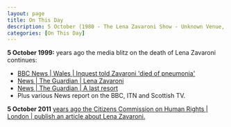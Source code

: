 ```yaml
---
layout: page
title: On This Day
description: 5 October (1980 - The Lena Zavaroni Show - Unknown Venue, Manchester. 1999 - The media blitz on the death of Lena Zavaroni continues.)
categories: [On This Day]
---
```


**5 October 1999:**
<span id="age1"></span> years ago the media blitz on the death of Lena Zavaroni continues:
* [BBC News &#124; Wales &#124; Inquest told Zavaroni 'died of pneumonia'](http://news.bbc.co.uk/1/hi/wales/466086.stm)
* [News &#124; The Guardian &#124; Lena Zavaroni](https://www.theguardian.com/news/1999/oct/05/guardianobituaries.pennyvalentine)
* [News &#124; The Guardian &#124; A last resort](https://www.theguardian.com/lifeandstyle/1999/oct/05/healthandwellbeing.health3)
* Plus various News report on the BBC, ITN and Scottish TV.

**5 October 2011**
[<span id="age2"></span> years ago the Citizens Commission on Human Rights &#124; London &#124; publish an article about Lena Zavaroni.](/deleted%20online%20articles/2011/10/05/cchr-lena-zavaroni.html)

<!-- Script for calculating number of years ago -->
<script>
var dob = '19991005';
var year = Number(dob.substr(0, 4));
var month = Number(dob.substr(4, 2)) - 1;
var day = Number(dob.substr(6, 2));
var today = new Date();
var age1 = today.getFullYear() - year;
if (today.getMonth() < month || (today.getMonth() == month && today.getDate() < day)) {
age1--;
}
document.getElementById("age1").innerHTML=age1;

var dob = '20111005';
var year = Number(dob.substr(0, 4));
var month = Number(dob.substr(4, 2)) - 1;
var day = Number(dob.substr(6, 2));
var today = new Date();
var age2 = today.getFullYear() - year;
if (today.getMonth() < month || (today.getMonth() == month && today.getDate() < day)) {
age2--;
}
document.getElementById("age2").innerHTML=age2;
</script>
